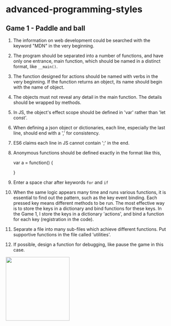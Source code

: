 # advanced-programming-styles

## Game 1 - Paddle and ball
1. The information on web development could be searched with the keyword "MDN" in the very beginning.
2. The program should be separated into a number of functions, and have only one entrance, main function, which should be named in a distinct format, like `__main()`.
3. The function designed for actions should be named with verbs in the very beginning. If the function returns an object, its name should begin with the name of object.
4. The objects must not reveal any detail in the main function. The details should be wrapped by methods.
5. In JS, the object's effect scope should be defined in 'var' rather than 'let const'.
6. When defining a json object or dictionaries, each line, especially the last line, should end with a ',' for consistency.
7. ES6 claims each line in JS cannot contain ';' in the end.
8. Anonymous functions should be defined exactly in the format like this, 
	
	var a = function() {

	} 
9. Enter a space char after keywords `for` and `if`
10. When the same logic appears many time and runs various functions, it is essential to find out the pattern, such as the key event binding. Each pressed key means different methods to be run. The most effective way is to store the keys in a dictionary and bind functions for these keys. In the Game 1, I store the keys in a dictionary 'actions', and bind a function for each key (registration in the code).
11. Separate a file into many sub-files which achieve different functions. Put supportive functions in the file called 'utilities'.
12. If possible, design a function for debugging, like pause the game in this case.

<img src="https://github.com/OopsRyan/advanced-programming-styles/blob/master/game1/game1_demo.gif" width="200" height="200"/>
